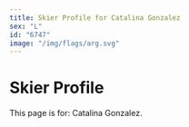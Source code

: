 ```yaml
---
title: Skier Profile for Catalina Gonzalez
sex: "L"
id: "6747"
image: "/img/flags/arg.svg" 
---
```


# Skier Profile

This page is for: Catalina Gonzalez.
    